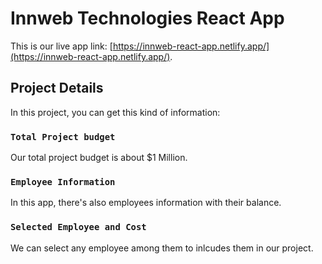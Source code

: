 # Innweb Technologies React App

This is our live app link: [https://innweb-react-app.netlify.app/](https://innweb-react-app.netlify.app/).

## Project Details

In this project, you can get this kind of information:

### `Total Project budget`

Our total project budget is about $1 Million.

### `Employee Information`

In this app, there's also employees information with their balance.

### `Selected Employee and Cost`

We can select any employee among them to inlcudes them in our project.
